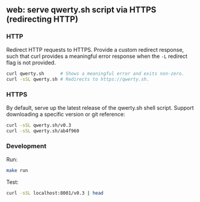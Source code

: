 ## web: serve qwerty.sh script via HTTPS (redirecting HTTP)

### HTTP

Redirect HTTP requests to HTTPS. Provide a custom redirect response, such that
curl provides a meaningful error response when the `-L` redirect flag is not
provided.

```sh
curl qwerty.sh      # Shows a meaningful error and exits non-zero.
curl -sSL qwerty.sh # Redirects to https://qwerty.sh.
```


### HTTPS

By default, serve up the latest release of the qwerty.sh shell script.
Support downloading a specific version or git reference:

```sh
curl -sSL qwerty.sh/v0.3
curl -sSL qwerty.sh/ab4f960
```


### Development

Run:

```sh
make run
```

Test:

```sh
curl -sSL localhost:8001/v0.3 | head
```
